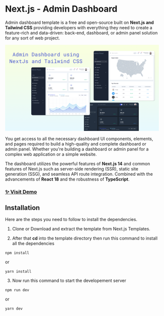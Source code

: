 # Next.js - Admin Dashboard

Admin dashboard template is a free and open-source built on **Next.js and Tailwind CSS** providing developers with everything they need to create a feature-rich and data-driven: back-end, dashboard, or admin panel solution for any sort of web project.

![Admin dashboard](public/images/website-banner.png)

You get access to all the necessary dashboard UI components, elements, and pages required to build a high-quality and complete dashboard or admin panel. Whether you're building a dashboard or admin panel for a complex web application or a simple website. 

The dashboard utilizes the powerful features of **Next.js 14** and common features of Next.js such as server-side rendering (SSR), static site generation (SSG), and seamless API route integration. Combined with the advancements of **React 18** and the robustness of **TypeScript**.

### [✨ Visit Demo](https://tailadmin.com/)


## Installation
Here are the steps you need to follow to install the dependencies.

1. Clone or Download and extract the template from Next.js Templates.

2. After that **cd** into the template directory then run this command to install all the dependencies

```
npm install
```
or

```
yarn install
```

3. Now run this command to start the developement server

```
npm run dev
```

or 

```
yarn dev
```
